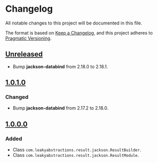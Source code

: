 
# Changelog

All notable changes to this project will be documented in this file.

The format is based on [Keep a Changelog](https://keepachangelog.com/en/1.1.0/),
and this project adheres to [Pragmatic Versioning](https://pragver.github.io/spec/1.0.0.0.html).


## [Unreleased]

- Bump **jackson-databind** from 2.18.0 to 2.18.1.


## [1.0.1.0]

### Changed

- Bump **jackson-databind** from 2.17.2 to 2.18.0.


## [1.0.0.0]

### Added

- Class `com.leakyabstractions.result.jackson.ResultBuilder`.
- Class `com.leakyabstractions.result.jackson.ResultModule`.


[Unreleased]: https://github.com/LeakyAbstractions/result-jackson/compare/main...develop
[1.0.0.0]: https://github.com/LeakyAbstractions/result-jackson/releases/tag/1.0.0.0
[1.0.1.0]: https://github.com/LeakyAbstractions/result-jackson/releases/tag/1.0.1.0
